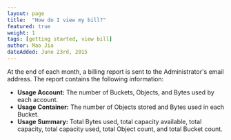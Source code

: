 ```yaml
---
layout: page
title:  "How do I view my bill?"
featured: true
weight: 1
tags: [getting started, view bill]
author: Mao Jia
dateAdded: June 23rd, 2015
---
```


At the end of each month, a billing report is sent to the Administrator's email address. The report contains the following information:


* **Usage Account:** The number of Buckets, Objects, and Bytes used by each account.
* **Usage Container:** The number of Objects stored and Bytes used in each Bucket.
* **Usage Summary:** Total Bytes used, total capacity available, total capacity, total capacity used, total Object count, and total Bucket count.
